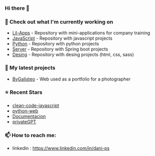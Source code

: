 ### Hi there 👋

### 👷 Check out what I'm currently working on

- [Lil-Apps](https://github.com/Dani-Ps/DualProjects) - Repository with mini-applications for company training
- [JavaScript](https://github.com/Dani-Ps/Cliente.git) - Repository with javascript projects
- [Python](https://github.com/Dani-Ps/HCL.git) - Repository with python projects
- [Server](https://github.com/Dani-Ps/Servidor.git) - Repository with Spring boot projects
- [Desing](https://github.com/Dani-Ps/Dise-o.git) - Repository with desing projects (html, css, sass)

### 🌱 My latest projects

- [ByGalisteo](https://github.com/Dani-Ps/Web-project-for-professional-photographer.git) - Web used as a portfolio for a photographer

### ⭐ Recent Stars

- [clean-code-javascript](https://github.com/devictoribero/clean-code-javascript) 
- [python-web](https://github.com/mouredev/python-web) 
- [Documentacion](https://github.com/ricval/Documentacion) 
- [privateGPT](https://github.com/imartinez/privateGPT) 


### 📫 How to reach me:

  - linkedin   : <https://www.linkedin.com/in/dani-ps>

